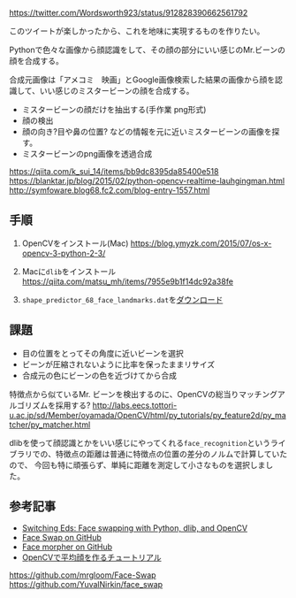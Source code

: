 
https://twitter.com/Wordsworth923/status/912828390662561792

このツイートが楽しかったから、これを地味に実現するものを作りたい。

Pythonで色々な画像から顔認識をして、その顔の部分にいい感じのMr.ビーンの顔を合成する。

合成元画像は「アメコミ　映画」とGoogle画像検索した結果の画像から顔を認識して、いい感じのミスタービーンの顔を合成する。

- ミスタービーンの顔だけを抽出する(手作業 png形式)
- 顔の検出
- 顔の向き?目や鼻の位置? などの情報を元に近いミスタービーンの画像を探す。
- ミスタービーンのpng画像を透過合成

https://qiita.com/k_sui_14/items/bb9dc8395da85400e518
https://blanktar.jp/blog/2015/02/python-opencv-realtime-lauhgingman.html
http://symfoware.blog68.fc2.com/blog-entry-1557.html


## 手順

1. OpenCVをインストール(Mac)
https://blog.ymyzk.com/2015/07/os-x-opencv-3-python-2-3/

2. Macに`dlib`をインストール
https://qiita.com/matsu_mh/items/7955e9b1f14dc92a38fe

3. `shape_predictor_68_face_landmarks.dat`を[ダウンロード](http://dlib.net/files/shape_predictor_68_face_landmarks.dat.bz2)

## 課題
- 目の位置をとってその角度に近いビーンを選択
- ビーンが圧縮されないように比率を保ったままリサイズ
- 合成元の色にビーンの色を近づけてから合成

特徴点から似ているMr. ビーンを検出するのに、OpenCVの総当りマッチングアルゴリズムを採用する?
http://labs.eecs.tottori-u.ac.jp/sd/Member/oyamada/OpenCV/html/py_tutorials/py_feature2d/py_matcher/py_matcher.html

dlibを使って顔認識とかをいい感じにやってくれる`face_recognition`というライブラリでの、特徴点の距離は普通に特徴点の位置の差分のノルムで計算していたので、
今回も特に頑張らず、単純に距離を測定して小さなものを選択しました。

## 参考記事

- [Switching Eds: Face swapping with Python, dlib, and OpenCV](https://matthewearl.github.io/2015/07/28/switching-eds-with-python/)
- [Face Swap on GitHub](https://github.com/hrastnik/FaceSwap)
- [Face morpher on GitHub](https://github.com/alyssaq/face_morpher)
- [OpenCVで平均顔を作るチュートリアル](https://medium.com/@NegativeMind/opencv%E3%81%A7%E5%B9%B3%E5%9D%87%E9%A1%94%E3%82%92%E4%BD%9C%E3%82%8B%E3%83%81%E3%83%A5%E3%83%BC%E3%83%88%E3%83%AA%E3%82%A2%E3%83%AB-94c48a5cd1f8)

https://github.com/mrgloom/Face-Swap
https://github.com/YuvalNirkin/face_swap
